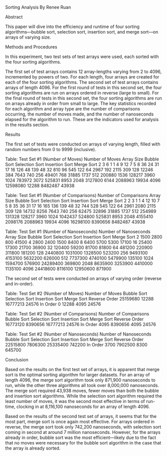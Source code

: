 Sorting Analysis
By Renee Ruan

Abstract

This paper will dive into the efficiency and runtime of four sorting algorithms—bubble sort, selection sort, insertion sort, and merge sort—on arrays of varying size. 

Methods and Procedures

In this experiment, two test sets of test arrays were used, each sorted with the four sorting algorithms. 

The first set of test arrays contains 12 array-lengths varying from 2 to 4096, incremented by powers of two. For each length, four arrays are created for each of the four sorting algorithms. 
The second set of test arrays contains arrays of length 4096. For the first round of tests in this second set, the four sorting algorithms are run on arrays ordered in reverse (large to small). For the final round of tests in this second set, the four sorting algorithms are run on arrays already in order from small to large. 
The key statistics recorded for each algorithm and array type are the number of comparisons occurring, the number of moves made, and the number of nanoseconds elapsed for the algorithm to run. These are the indicators used for analysis in the results section. 

Results

The first set of tests were conducted on arrays of varying length, filled with random numbers from 0 to 9999 (inclusive). 

Table: Test Set #1 (Number of Moves)
	Number of Moves
Array Size	Bubble Sort	Selection Sort	Insertion Sort	Merge Sort
2	3	6	1	1
4	9	12	7	5
8	36	24	31	17
16	126	48	139	48
32	810	96	545	122
64	2967	192	2115	309
128	12246	384	7643	740
256	49401	768	31885	1737
512	200880	1536	128217	3960
1024	783972	3072	525831	8953
2048	3127800	6144	2088963	19934
4096	12598080	12288	8482487	43938

Table: Test Set #1 (Number of Comparisons)
	Number of Comparisons
Array Size	Bubble Sort	Selection Sort	Insertion Sort	Merge Sort
2	2	3	1	1
4	12	10	7	5
8	35	36	31	17
16	165	136	139	48
32	744	528	545	122
64	2961	2080	2115	309
128	14732	8256	7643	740
256	62475	32896	31885	1737
512	254989	131328	128217	3960
1024	1042437	524800	525831	8953
2048	4155410	2098176	2088963	19934
4096	16298100	8390656	8482487	43938

Table: Test Set #1 (Number of Nanoseconds)
	Number of Nanoseconds
Array Size	Bubble Sort	Selection Sort	Insertion Sort	Merge Sort
2	1500	2800	800	41500
4	2800	2400	1500	8400
8	6400	5700	5300	17100
16	25400	17300	21700	36900
32	120400	59200	81700	81800
64	481200	220900	311800	181200
128	2440800	1031000	1328500	523200
256	9493100	4153100	5632200	626000
512	7737300	4740100	5479900	135100
1024	1594700	576900	24289400	369800
2048	8635900	3253900	4410000	1135100
4096	24418600	8116100	12950600	871900

The second set of tests were conducted on arrays of varying order (reverse and in-order). 

Table: Test Set #2 (Number of Moves)
	Number of Moves
	Bubble Sort	Selection Sort	Insertion Sort	Merge Sort
Reverse Order	25159680	12288	16777213	24576
In Order	0	12288	4095	24576

Table: Test Set #2 (Number of Comparisons)
	Number of Comparisons
	Bubble Sort	Selection Sort	Insertion Sort	Merge Sort
Reverse Order	16773120	8390656	16777213	24576
In Order	4095	8390656	4095	24576

Table: Test Set #2 (Number of Nanoseconds)
	Number of Nanoseconds
	Bubble Sort	Selection Sort	Insertion Sort	Merge Sort
Reverse Order	22515800	7806300	25335400	742200
In Order	3700	7902500	8300	645700

Conclusion

Based on the results on the first test set of arrays, it is apparent that merge sort is the optimal sorting algorithm for larger datasets. For an array of length 4096, the merge sort algorithm took only 871,900 nanoseconds to run, while the other three algorithms all took over 8,000,000 nanoseconds. The merge sort required 43,938 moves, fewer moves than both the bubble and insertion sort algorithms. 
While the selection sort algorithm required the least number of moves, it was the second most effective in terms of run-time, clocking in at 8,116,100 nanoseconds for an array of length 4096. 
 
Based on the results of the second test set of arrays, it seems that for the most part, merge sort is once again most effective. For arrays ordered in reverse, the merge sort took only 742,200 nanoseconds, with selection sort coming in second at around 7 million nanoseconds. 
However, for the arrays already in order, bubble sort was the most efficient—likely due to the fact that no moves were necessary for the bubble sort algorithm in the case that the array is already sorted. 
